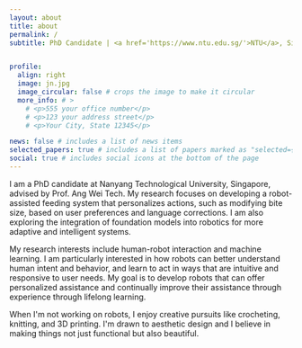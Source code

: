 ```yaml
---
layout: about
title: about
permalink: /
subtitle: PhD Candidate | <a href='https://www.ntu.edu.sg/'>NTU</a>, Singapore | <a href='https://fht.ethz.ch/'> FHT</a>, Singapore-ETH Centre


profile:
  align: right
  image: jn.jpg
  image_circular: false # crops the image to make it circular
  more_info: # >
    # <p>555 your office number</p>
    # <p>123 your address street</p>
    # <p>Your City, State 12345</p>

news: false # includes a list of news items
selected_papers: true # includes a list of papers marked as "selected={true}"
social: true # includes social icons at the bottom of the page
---
```


I am a PhD candidate at Nanyang Technological University, Singapore, advised by Prof. Ang Wei Tech. My research focuses on developing a robot-assisted feeding system that personalizes actions, such as modifying bite size, based on user preferences and language corrections. I am also exploring the integration of foundation models into robotics for more adaptive and intelligent systems.

My research interests include human-robot interaction and machine learning. I am particularly interested in how robots can better understand human intent and behavior, and learn to act in ways that are intuitive and responsive to user needs. My goal is to develop robots that can offer personalized assistance and continually improve their assistance through experience through lifelong learning.

When I'm not working on robots, I enjoy creative pursuits like crocheting, knitting, and 3D printing. I'm drawn to aesthetic design and I believe in making things not just functional but also beautiful.